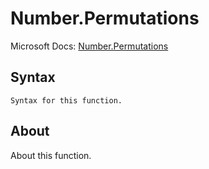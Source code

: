 # Number.Permutations

Microsoft Docs: [Number.Permutations](https://docs.microsoft.com/en-us/powerquery-m/number-permutations)

## Syntax

```
Syntax for this function.
```

## About

About this function.

